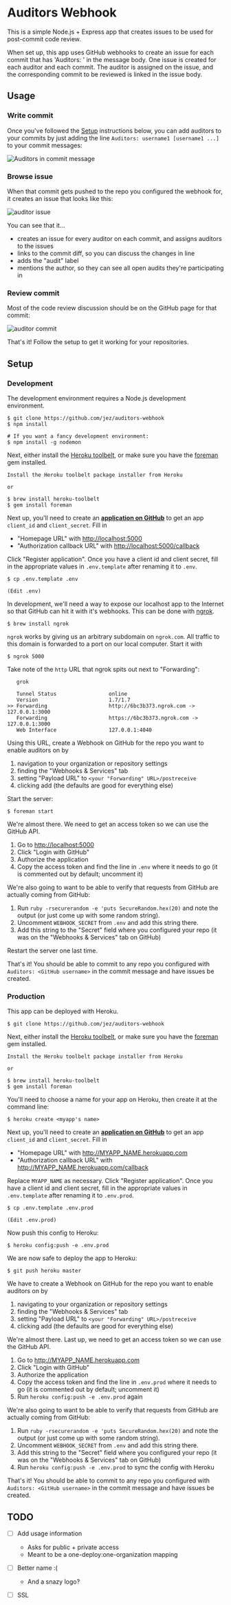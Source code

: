 # Auditors Webhook

This is a simple Node.js + Express app that creates issues to be used for
post-commit code review.

When set up, this app uses GitHub webhooks to create an issue for each commit
that has 'Auditors: ' in the message body. One issue is created for each auditor
and each commit. The auditor is assigned on the issue, and the corresponding
commit to be reviewed is linked in the issue body.


## Usage

### Write commit

Once you've followed the [Setup](#setup) instructions below, you can add
auditors to your commits by just adding the line `Auditors: username1 [username1
...]` to your commit messages:

![Auditors in commit message][audit-commit-message]

### Browse issue

When that commit gets pushed to the repo you configured the webhook for, it
creates an issue that looks like this:

![auditor issue][audit-issue]

You can see that it...

- creates an issue for every auditor on each commit, and assigns auditors to the
  issues
- links to the commit diff, so you can discuss the changes in line
- adds the "audit" label
- mentions the author, so they can see all open audits they're participating in

### Review commit

Most of the code review discussion should be on the GitHub page for that commit:

![auditor commit][audit-commit]

That's it! Follow the setup to get it working for your repositories.


## Setup

### Development

The development environment requires a Node.js development environment.

```console
$ git clone https://github.com/jez/auditors-webhook
$ npm install

# If you want a fancy development environment:
$ npm install -g nodemon
```

Next, either install the [Heroku toolbelt][toolbelt], or make sure you have the
[foreman][foreman] gem installed.

```console
Install the Heroku toolbelt package installer from Heroku

or

$ brew install heroku-toolbelt
$ gem install foreman
```

Next up, you'll need to create an __[application on GitHub][gh-app]__
to get an app `client_id` and `client_secret`. Fill in

- "Homepage URL" with <http://localhost:5000>
- "Authorization callback URL" with <http://localhost:5000/callback>

Click "Register application". Once you have a client id and client secret, fill
in the appropriate values in `.env.template` after renaming it to `.env`.

```console
$ cp .env.template .env

(Edit .env)
```

In development, we'll need a way to expose our localhost app to the Internet so
that GitHub can hit it with it's webhooks. This can be done with [ngrok][ngrok].

```console
$ brew install ngrok
```

`ngrok` works by giving us an arbitrary subdomain on `ngrok.com`. All traffic to
this domain is forwarded to a port on our local computer. Start it with

```console
$ ngrok 5000
```

Take note of the `http` URL that ngrok spits out next to "Forwarding":

```
   grok

   Tunnel Status                 online
   Version                       1.7/1.7
>> Forwarding                    http://6bc3b373.ngrok.com -> 127.0.0.1:3000
   Forwarding                    https://6bc3b373.ngrok.com -> 127.0.0.1:3000
   Web Interface                 127.0.0.1:4040
```

Using this URL, create a Webhook on GitHub for the repo you want to enable
auditors on by

1. navigation to your organization or repository settings
1. finding the "Webhooks & Services" tab
1. setting "Payload URL" to `<your "Forwarding" URL>/postreceive`
1. clicking add (the defaults are good for everything else)


Start the server:

```console
$ foreman start
```

We're almost there. We need to get an access token so we can use the
GitHub API.

1. Go to <http://localhost:5000>
1. Click "Login with GitHub"
1. Authorize the application
1. Copy the access token and find the line in `.env` where it needs to go (it
   is commented out by default; uncomment it)

We're also going to want to be able to verify that requests from GitHub are
actually coming from GitHub:

1. Run `ruby -rsecurerandom -e 'puts SecureRandom.hex(20)` and note the output
   (or just come up with some random string).
1. Uncomment `WEBHOOK_SECRET` from `.env` and add this string there.
1. Add this string to the "Secret" field where you configured your repo (it was
   on the "Webhooks & Services" tab on GitHub)

Restart the server one last time.

That's it! You should be able to commit to any repo you configured with
`Auditors: <GitHub username>` in the commit message and have issues be created.


### Production

This app can be deployed with Heroku.

```console
$ git clone https://github.com/jez/auditors-webhook
```

Next, either install the [Heroku toolbelt][toolbelt], or make sure you have the
[foreman][foreman] gem installed.

```console
Install the Heroku toolbelt package installer from Heroku

or

$ brew install heroku-toolbelt
$ gem install foreman
```

You'll need to choose a name for your app on Heroku, then create it at the
command line:

```console
$ heroku create <myapp's name>
```

Next up, you'll need to create an __[application on GitHub][gh-app]__
to get an app `client_id` and `client_secret`. Fill in

- "Homepage URL" with <http://MYAPP_NAME.herokuapp.com>
- "Authorization callback URL" with <http://MYAPP_NAME.herokuapp.com/callback>

Replace `MYAPP_NAME` as necessary. Click "Register application". Once you have
a client id and client secret, fill in the appropriate values in `.env.template`
after renaming it to `.env.prod`.

```console
$ cp .env.template .env.prod

(Edit .env.prod)
```

Now push this config to Heroku:

```console
$ heroku config:push -e .env.prod
```

We are now safe to deploy the app to Heroku:

```console
$ git push heroku master
```

We have to create a Webhook on GitHub for the repo you want to enable auditors
on by

1. navigating to your organization or repository settings
1. finding the "Webhooks & Services" tab
1. setting "Payload URL" to `<your "Forwarding" URL>/postreceive`
1. clicking add (the defaults are good for everything else)


We're almost there. Last up, we need to get an access token so we can use the
GitHub API.

1. Go to <http://MYAPP_NAME.herokuapp.com>
1. Click "Login with GitHub"
1. Authorize the application
1. Copy the access token and find the line in `.env.prod` where it needs to go (it
   is commented out by default; uncomment it)
1. Run `heroku config:push -e .env.prod` again

We're also going to want to be able to verify that requests from GitHub are
actually coming from GitHub:

1. Run `ruby -rsecurerandom -e 'puts SecureRandom.hex(20)` and note the output
   (or just come up with some random string).
1. Uncomment `WEBHOOK_SECRET` from `.env` and add this string there.
1. Add this string to the "Secret" field where you configured your repo (it was
   on the "Webhooks & Services" tab on GitHub)
1. Run `heroku config:push -e .env.prod` to sync the config with Heroku


That's it! You should be able to commit to any repo you configured with
`Auditors: <GitHub username>` in the commit message and have issues be created.



## TODO

- [ ] Add usage information
  - Asks for public + private access
  - Meant to be a one-deploy:one-organization mapping
- [ ] Better name :(
  - And a snazy logo?
- [ ] SSL


[audit-commit-message]: screenshots/audit-commit-message.png
[audit-issue]: screenshots/audit-issue.png
[audit-commit]: screenshots/audit-commit.png

[gh-app]: https://github.com/settings/developers
[toolbelt]: https://toolbelt.heroku.com/
[foreman]: https://github.com/ddollar/foreman
[ngrok]: https://ngrok.com/
